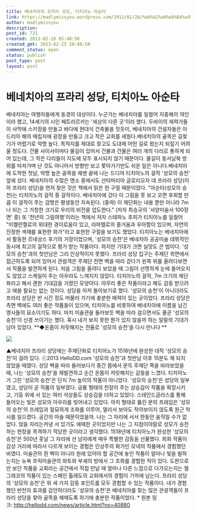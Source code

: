 ```yaml
---
title: 베네치아의 프라리 성당, 티치아노 아순타
link: https://madlymissyou.wordpress.com/2013/02/26/%eb%b2%a0%eb%84%a4%ec%b9%98%ec%95%84-%ed%8b%b0%ec%b9%98%ec%95%84%eb%85%b8-%ec%95%84%ec%88%9c%ed%83%80/
author: madlymissyou
description: 
post_id: 721
created: 2013-02-26 05:48:50
created_gmt: 2013-02-25 20:48:50
comment_status: open
status: publish
post_type: post
layout: post
---
```


# 베네치아의 프라리 성당, 티치아노 아순타

베네치아는 여행자들에게 동경의 대상이다. 누군가는 베네치아를 일컬어 지중해의 여인이라 했고, 14세기의 시인 페트라르카는 '세상의 다른 곳'이라 했다. 두바이의 재력가들이 사막에 스키장을 만들고 바다에 현대식 건축물을 짓듯이, 베네치아의 건설자들은 아드리아 해의 매립지에 광장을 만들고 크고 작은 교회를 세웠다.베네치아의 골목은 길찾기가 어렵기로 악명 높다. 목적지를 제대로 찾고도 도대체 어떤 길로 왔는지 되짚기 어려울 정도다. 건물 사이사이마다 물길이 있어서 건물과 건물은 여러 개의 다리로 통하게 되어 있는데, 그 작은 다리들이 지도에 모두 표시되지 않기 때문이다. 물길이 동서남북 방위를 따져가며 난 것도 아니어서 방향만 보고 쫓아가기만도 쉬운 일은 아니다.베네치아에 도착한 첫날, 악명 높은 골목을 헤맨 끝에 나는 드디어 티치아노의 걸작 '성모의 승천' 앞에 섰다. 베네치아의 수많은 명소 중에서도 산타마리아 글로리오자 데 프라리 성당(이하 프라리 성당)을 먼저 찾은 것은 책에서 읽은 한 구절 때문이었다. "아순타(성모의 승천)는 티치아노의 걸작 중 걸작이다. 베네치아에 갔다 이 그림을 못 보고 오면 후회할 만큼 이 걸작이 주는 감명은 평생동안 지속된다. (중략) 이 제단화는 내용 뿐만 아니라 7m나 되는 그 거창한 크기로 우리의 비전을 압도한다." (저자 최승규의 '서양미술사 100장면' 중) 또 '천년의 그림여행'이라는 책에서 저자 스테파노 추피가 티치아노를 일컬어 "미켈란젤로의 위대한 경이로움이 있고, 라파엘로의 즐거움과 우아함이 있으며, 자연의 진정한 색채를 표현한 화가"라고 표현한 구절을 보기도 했었다. 티치아노는 베네치아에서 활동한 르네상스 후기의 거장이었으며, '성모의 승천'은 베네치아 공공미술 데뷔작인 동시에 최고의 걸작으로 평가 받는 작품이다. 하지만 기대가 크면 실망도 큰 법이다. '성모의 승천'과의 첫만남은 그리 인상적이지 못했다. 프라리 성당 입구는 주제단 측면에서 접근하도록 되어 있어서 관람객은 주제단 전면 벽을 따라 걷다가 왼쪽 위를 올려다보면서 작품을 발견하게 된다. 처음 그림을 올려다 보았을 때 그림이 선명하게 눈에 들어오지도 않았고 스케일이 주는 아우라도 느껴지지 않았다. 티치아노의 걸작, 7m 크기의 제단화라고 해서 괜한 기대감을 가졌던 모양이다. 아무리 좋은 작품이라고 해도 감동 받으려고 애쓸 필요는 없는 것이다. 성당을 마저 돌아보기로 했다. '성모의 승천'이 아니더라도 프라리 성당은 반 시간 정도 머물러 가기에 충분한 매력이 있는 곳이었다. 프라리 성당은 측면 벽에도 여러 좋은 작품들이 있으며, 티치아노를 비롯하여 베네치아에 이름을 남긴 명사들의 묘소이기도 하다. 마치 미술관을 둘러보듯 벽을 따라 걸으면서도 줄곧 '성모의 승천'이 신경 쓰이기는 했다. 혹시 내가 보지 못한 뭔가 있지 않을까 하는 일말의 기대가 남아 있었다. **◆온몸이 저릿해지는 전율로 '성모의 승천'을 다시 만나다 **

![](http://www.hellodd.com/data/photos/IMAGE/NEWS//2013/02/20130226141546.jpg)

▲베네치아 프라리 성당에는 주제단화로 티치아노가 1518년에 완성한 대작 '성모의 승천'이 걸려 있다. ⓒ2013 HelloDD.com
'성모의 승천'과 첫만남 이후 15분도 채 되지 않았을 때였다. 성당 벽을 따라 둘러보다가 중간 쯤에서 문득 주제단 쪽을 바라보았을 때, 나는 '성모의 승천'을 재발견하고 순간 온몸이 저릿해지는 감동을 느꼈다. 티치아노가 그린 '성모의 승천'은 단지 7m 높이의 작품이 아니었다. '성모의 승천'은 성당의 일부였고, 성당이 곧 작품의 일부였다. 궁륭 형태의 천장이 주는 상승감이 작품을 확장시키고, 기둥 위에 서 있는 여러 석상들도 상승감을 더하고 있었다. 스테인드글라스를 통해 들어오는 빛은 성모의 아우라를 빚어내고 있었다. 아치 형태로 뚫린 문의 프레임은 '성모의 승천'의 프레임과 절묘하게 조화를 이루어, 멀리서 보아도 작아보이지 않도록 원근 착시를 일으켰다. 공간의 마술 때문이었을까. 나는 그 자리에 서서 한동안 움직일 수가 없었다. 앉을 자리는커녕 서 있기도 애매한 곳이었지만 나는 그 지점이야말로 성모가 승천하는 현장을 목격하기 적당한 곳이라고 생각했다. 1518년에 티치아노가 완성한 '성모의 승천'은 500년 훗날 그 자리에 선 남자에게 매우 특별한 감동을 선물했다. 회화 작품이 감상 거리에 따라서 다르게 보이는 경험은 인상주의 화가인 모네의 작품에서 경험했던 바였다. 미술관의 흰 벽이 아니라 원래 있어야 할 공간에 놓인 작품이 얼마나 빛을 발하는지는 뉴욕 프릭미술관의 와토와 부셰의 방에서 그 조화를 경험한 적이 있다. 도판으로만 보던 작품을 교회라는 공간에서 직접 만날 때 얼마나 다른 느낌으로 다가오는지는 엘 그레코의 작품이 있는 스페인 톨레도의 교회에서의 경험이 기억에 남는다. 프라리 성당의 '성모의 승천'은 위 세 가지 감동 포인트를 모두 경험할 수 있는 작품이다. 내가 경험했던 반전의 효과를 감안하더라도 '성모의 승천'은 베네치아를 찾는 많은 관광객들이 프라리 성당을 찾아 골목을 헤매도록 하기에 충분한 작품이었다. * 원본 링크: http://hellodd.com/news/article.html?no=40880